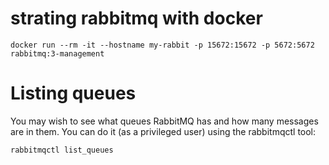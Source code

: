 # strating rabbitmq with docker

`docker run --rm -it --hostname my-rabbit -p 15672:15672 -p 5672:5672 rabbitmq:3-management`

# Listing queues

You may wish to see what queues RabbitMQ has and how many messages are in them. You can do it (as a privileged user) using the rabbitmqctl tool:

`rabbitmqctl list_queues`